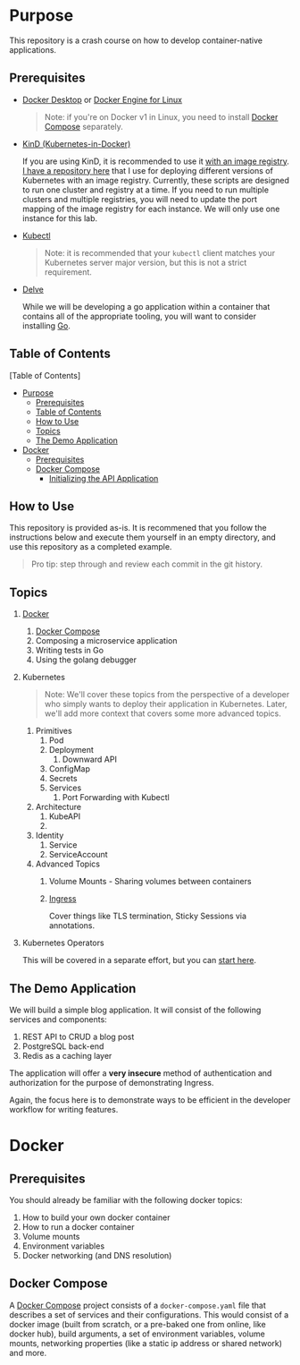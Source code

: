 # Purpose

This repository is a crash course on how to develop container-native
applications.

## Prerequisites

- [Docker Desktop](https://www.docker.com/products/docker-desktop/) or [Docker Engine for Linux](https://docs.docker.com/engine/install/ubuntu/)

  > Note: if you're on Docker v1 in Linux, you need to install
  > [Docker Compose](https://docs.docker.com/compose/install/linux/) separately.

- [KinD (Kubernetes-in-Docker)](https://kind.sigs.k8s.io/docs/user/quick-start/#installation)

  If you are using KinD, it is recommended to use it [with an image registry]().
  [I have a repository here](https://github.com/codihuston/kind-with-registry)
  that I use for deploying different versions of Kubernetes with an image
  registry. Currently, these scripts are designed to run one cluster and
  registry at a time. If you need to run multiple clusters and multiple
  registries, you will need to update the port mapping of the image registry
  for each instance. We will only use one instance for this lab.

- [Kubectl](https://kubernetes.io/docs/tasks/tools/)

  > Note: it is recommended that your `kubectl` client matches your Kubernetes
  > server major version, but this is not a strict requirement.

- [Delve](https://github.com/go-delve/delve)

  While we will be developing a go application within a container that
  contains all of the appropriate tooling, you will want to consider
  installing [Go](https://go.dev/dl/).

## Table of Contents

[Table of Contents]
- [Purpose](#purpose)
  - [Prerequisites](#prerequisites)
  - [Table of Contents](#table-of-contents)
  - [How to Use](#how-to-use)
  - [Topics](#topics)
  - [The Demo Application](#the-demo-application)
- [Docker](#docker)
  - [Prerequisites](#prerequisites-1)
  - [Docker Compose](#docker-compose)
    - [Initializing the API Application](#initializing-the-api-application)

## How to Use

This repository is provided as-is. It is recommened that you follow the
instructions below and execute them yourself in an empty directory, and use
this repository as a completed example.

> Pro tip: step through and review each commit in the git history.

## Topics

1. [Docker](#docker)
   1. [Docker Compose](#docker-compose)
   2. Composing a microservice application
   3. Writing tests in Go
   4. Using the golang debugger
2. Kubernetes

   > Note: We'll cover these topics from the perspective of a developer who
   > simply wants to deploy their application in Kubernetes. Later, we'll
   > add more context that covers some more advanced topics.

   1. Primitives
      1. Pod
      2. Deployment
         1. Downward API
      3. ConfigMap
      4. Secrets
      5. Services
         1. Port Forwarding with Kubectl
   2. Architecture
      1. KubeAPI
      2. 
   3. Identity
      1. Service
      2. ServiceAccount
   4. Advanced Topics
      1. Volume Mounts - Sharing volumes between containers
      2. [Ingress](https://kind.sigs.k8s.io/docs/user/ingress/#ingress-nginx)

         Cover things like TLS termination, Sticky Sessions via annotations.

3. Kubernetes Operators
   
   This will be covered in a separate effort, but you can [start here](https://sdk.operatorframework.io/docs/building-operators/golang/tutorial/).

## The Demo Application

We will build a simple blog application. It will consist of the following
services and components:

1. REST API to CRUD a blog post
2. PostgreSQL back-end
3. Redis as a caching layer

The application will offer a **very insecure** method of authentication and
authorization for the purpose of demonstrating Ingress.

Again, the focus here is to demonstrate ways to be efficient in the developer
workflow for writing features.

# Docker

## Prerequisites

You should already be familiar with the following docker topics:

1. How to build your own docker container
2. How to run a docker container
3. Volume mounts
4. Environment variables
5. Docker networking (and DNS resolution)

## Docker Compose

A [Docker Compose](https://docs.docker.com/compose/compose-file/compose-file-v3/)
project consists of a `docker-compose.yaml` file that describes a set of
services and their configurations. This would consist of a docker image
(built from scratch, or a pre-baked one from online, like docker hub), build
arguments, a set of environment variables, volume mounts, networking properties
(like a static ip address or shared network) and more.

